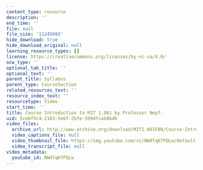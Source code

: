```yaml
---
content_type: resource
description: ''
end_time: ''
file: null
file_size: '11245683'
hide_download: true
hide_download_original: null
learning_resource_types: []
license: https://creativecommons.org/licenses/by-nc-sa/4.0/
ocw_type: ''
optional_tab_title: ''
optional_text: ''
parent_title: Syllabus
parent_type: CourseSection
related_resources_text: ''
resource_index_text: ''
resourcetype: Video
start_time: ''
title: Course Introduction to MIT 1.061 by Professor Nepf.
uid: 5cebf5c4-2183-5e6f-2bfe-599dfcab8bd6
video_files:
  archive_url: http://www.archive.org/download/MIT1.061F08/Course-Introduction-to-MIT1.061-by-Professor-Nepf.mp4
  video_captions_file: null
  video_thumbnail_file: https://img.youtube.com/vi/NW4TqKfPQLw/default.jpg
  video_transcript_file: null
video_metadata:
  youtube_id: NW4TqKfPQLw
---
```

